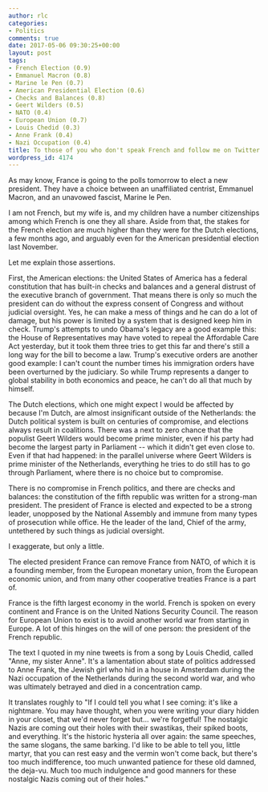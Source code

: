 ```yaml
---
author: rlc
categories:
- Politics
comments: true
date: 2017-05-06 09:30:25+00:00
layout: post
tags:
- French Election (0.9)
- Emmanuel Macron (0.8)
- Marine le Pen (0.7)
- American Presidential Election (0.6)
- Checks and Balances (0.8)
- Geert Wilders (0.5)
- NATO (0.4)
- European Union (0.7)
- Louis Chedid (0.3)
- Anne Frank (0.4)
- Nazi Occupation (0.4)
title: To those of you who don't speak French and follow me on Twitter
wordpress_id: 4174
---
```


As may know, France is going to the polls tomorrow to elect a new president. They have a choice between an unaffiliated centrist, Emmanuel Macron, and an unavowed fascist, Marine le Pen.

I am not French, but my wife is, and my children have a number citizenships among which French is one they all share. Aside from that, the stakes for the French election are much higher than they were for the Dutch elections, a few months ago, and arguably even for the American presidential election last November.

Let me explain those assertions.

<!--more-->

First, the American elections: the United States of America has a federal constitution that has built-in checks and balances and a general distrust of the executive branch of government. That means there is only so much the president can do without the express consent of Congress and without judicial oversight. Yes, he can make a mess of things and he can do a lot of damage, but his power is limited by a system that is designed keep him in check. Trump's attempts to undo Obama's legacy are a good example this: the House of Representatives may have voted to repeal the Affordable Care Act yesterday, but it took them three tries to get this far and there's still a long way for the bill to become a law. Trump's executive orders are another good example: I can't count the number times his immigration orders have been overturned by the judiciary. So while Trump represents a danger to global stability in both economics and peace, he can't do all that much by himself.

The Dutch elections, which one might expect I would be affected by because I'm Dutch, are almost insignificant outside of the Netherlands: the Dutch political system is built on centuries of compromise, and elections always result in coalitions. There was a next to zero chance that the populist Geert Wilders would become prime minister, even if his party had become the largest party in Parliament -- which it didn't get even close to. Even if that had happened: in the parallel universe where Geert Wilders is prime minister of the Netherlands, everything he tries to do still has to go through Parliament, where there is no choice but to compromise.

There is no compromise in French politics, and there are checks and balances: the constitution of the fifth republic was written for a strong-man president. The president of France is elected and expected to be a strong leader, unopposed by the National Assembly and immune from many types of prosecution while office. He the leader of the land, Chief of the army, untethered by such things as judicial oversight.

I exaggerate, but only a little.

The elected president France can remove France from NATO, of which it is a founding member, from the European monetary union, from the European economic union, and from many other cooperative treaties France is a part of.

France is the fifth largest economy in the world. French is spoken on every continent and France is on the United Nations Security Council. The reason for European Union to exist is to avoid another world war from starting in Europe. A lot of this hinges on the will of one person: the president of the French republic.

The text I quoted in my nine tweets is from a song by Louis Chedid, called "Anne, my sister Anne". It's a lamentation about state of politics addressed to Anne Frank, the Jewish girl who hid in a house in Amsterdam during the Nazi occupation of the Netherlands during the second world war, and who was ultimately betrayed and died in a concentration camp.

It translates roughly to "If I could tell you what I see coming: it's like a nightmare. You may have thought, when you were writing your diary hidden in your closet, that we'd never forget but... we're forgetful! The nostalgic Nazis are coming out their holes with their swastikas, their spiked boots, and everything. It's the historic hysteria all over again: the same speeches, the same slogans, the same barking. I'd like to be able to tell you, little martyr, that you can rest easy and the vermin won't come back, but there's too much indifference, too much unwanted patience for these old damned, the deja-vu. Much too much indulgence and good manners for these nostalgic Nazis coming out of their holes."